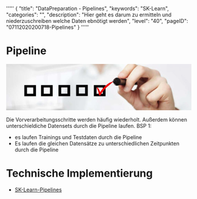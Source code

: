 '''''
{
"title": "DataPreparation - Pipelines",
"keywords": "SK-Learn",
"categories": "",
"description": "Hier geht es darum zu ermitteln und niederzuschreiben welche Daten ebnötigt werden",
"level": "40",
"pageID": "07112020200718-Pipelines"
}
'''''

# Pipeline

![BannerChecklist](./../imgs/2020-11-19-08-20-02.png)


Die Vorverarbeitungsschritte werden häufig wiederholt. Außerdem können unterschieldiche Datensets durch die Pipeline laufen.
BSP 1:
- es laufen Trainings und Testdaten durch die Pipeline
- Es laufen die gleichen Datensätze zu unterschiedlichen Zeitpunkten durch die Pipeline

# Technische Implementierung
- [SK-Learn-Pipelines](SK-Learn18112020)


